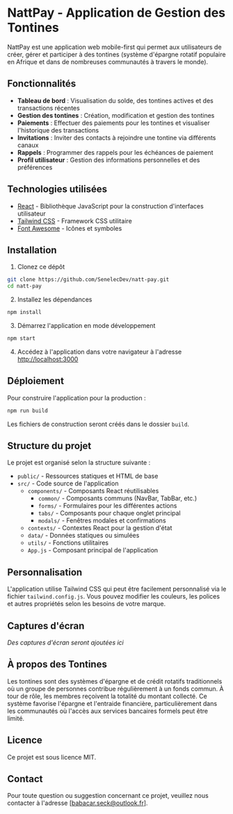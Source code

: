 # NattPay - Application de Gestion des Tontines

NattPay est une application web mobile-first qui permet aux utilisateurs de créer, gérer et participer à des tontines (système d'épargne rotatif populaire en Afrique et dans de nombreuses communautés à travers le monde).

## Fonctionnalités

- **Tableau de bord** : Visualisation du solde, des tontines actives et des transactions récentes
- **Gestion des tontines** : Création, modification et gestion des tontines
- **Paiements** : Effectuer des paiements pour les tontines et visualiser l'historique des transactions
- **Invitations** : Inviter des contacts à rejoindre une tontine via différents canaux
- **Rappels** : Programmer des rappels pour les échéances de paiement
- **Profil utilisateur** : Gestion des informations personnelles et des préférences

## Technologies utilisées

- [React](https://reactjs.org/) - Bibliothèque JavaScript pour la construction d'interfaces utilisateur
- [Tailwind CSS](https://tailwindcss.com/) - Framework CSS utilitaire
- [Font Awesome](https://fontawesome.com/) - Icônes et symboles

## Installation

1. Clonez ce dépôt
```bash
git clone https://github.com/SenelecDev/natt-pay.git
cd natt-pay
```

2. Installez les dépendances
```bash
npm install
```

3. Démarrez l'application en mode développement
```bash
npm start
```

4. Accédez à l'application dans votre navigateur à l'adresse [http://localhost:3000](http://localhost:3000)

## Déploiement

Pour construire l'application pour la production :

```bash
npm run build
```

Les fichiers de construction seront créés dans le dossier `build`.

## Structure du projet

Le projet est organisé selon la structure suivante :

- `public/` - Ressources statiques et HTML de base
- `src/` - Code source de l'application
  - `components/` - Composants React réutilisables
    - `common/` - Composants communs (NavBar, TabBar, etc.)
    - `forms/` - Formulaires pour les différentes actions
    - `tabs/` - Composants pour chaque onglet principal
    - `modals/` - Fenêtres modales et confirmations
  - `contexts/` - Contextes React pour la gestion d'état
  - `data/` - Données statiques ou simulées
  - `utils/` - Fonctions utilitaires
  - `App.js` - Composant principal de l'application

## Personnalisation

L'application utilise Tailwind CSS qui peut être facilement personnalisé via le fichier `tailwind.config.js`. Vous pouvez modifier les couleurs, les polices et autres propriétés selon les besoins de votre marque.

## Captures d'écran

*Des captures d'écran seront ajoutées ici*

## À propos des Tontines

Les tontines sont des systèmes d'épargne et de crédit rotatifs traditionnels où un groupe de personnes contribue régulièrement à un fonds commun. À tour de rôle, les membres reçoivent la totalité du montant collecté. Ce système favorise l'épargne et l'entraide financière, particulièrement dans les communautés où l'accès aux services bancaires formels peut être limité.

## Licence

Ce projet est sous licence MIT.

## Contact

Pour toute question ou suggestion concernant ce projet, veuillez nous contacter à l'adresse [babacar.seck@outlook.fr].